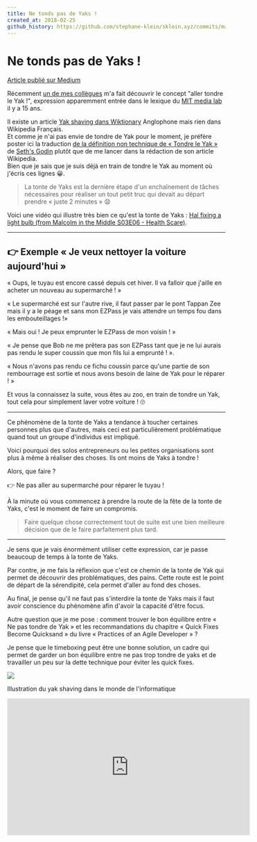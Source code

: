 ```yaml
---
title: Ne tonds pas de Yaks !
created_at: 2018-02-25
github_history: https://github.com/stephane-klein/sklein.xyz/commits/main/contents/fr/garden/003-ne-tonds-pas-de-yaks.md
---
```


# Ne tonds pas de Yaks !

[Article publié sur Medium](https://medium.com/@stephane_klein/ne-tonds-pas-de-yak-bcb2531f8c7d)

Récemment [un de mes collègues](https://twitter.com/AfricanZoe) m'a fait
découvrir le concept "aller tondre le Yak !", expression apparemment entrée dans le lexique du [MIT media lab](http://projects.csail.mit.edu/gsb/old-archive/gsb-archive/gsb2000-02-11.html) il y a 15 ans.

Il existe un article [Yak shaving dans Wiktionary](https://en.wiktionary.org/wiki/yak_shaving) Anglophone mais rien dans Wikipedia Français.<br />
Et comme je n'ai pas envie de tondre de Yak pour le moment, je préfère poster ici la traduction [de la définition non technique de « Tondre le Yak »](https://seths.blog/2005/03/dont_shave_that/) de [Seth's Godin](https://fr.wikipedia.org/wiki/Seth_Godin) plutôt que de me lancer dans la rédaction de son article Wikipedia.<br />
Bien que je sais que je suis déjà en train de tondre le Yak au moment où j'écris ces lignes 😀.

> La tonte de Yaks est la dernière étape d'un enchaînement de tâches nécessaires pour réaliser un tout petit truc qui devait au départ prendre « juste 2 minutes » 😧

Voici une vidéo qui illustre très bien ce qu'est la tonte de Yaks : [Hal fixing a light bulb (from Malcolm in the Middle S03E06 - Health Scare)](https://youtu.be/AbSehcT19u0).

---

## 👉 Exemple « Je veux nettoyer la voiture aujourd'hui »

« Oups, le tuyau est encore cassé depuis cet hiver. Il va falloir que j'aille en acheter un nouveau au supermarché ! »

« Le supermarché est sur l'autre rive, il faut passer par le pont Tappan Zee mais il y a le péage et sans mon EZPass je vais attendre un temps fou dans les embouteillages !»

« Mais oui ! Je peux emprunter le EZPass de mon voisin ! »

« Je pense que Bob ne me prêtera pas son EZPass tant que je ne lui aurais pas rendu le super coussin que mon fils lui a emprunté ! ».

« Nous n'avons pas rendu ce fichu coussin parce qu'une partie de son rembourrage est sortie et nous avons besoin de laine de Yak pour le réparer ! »

Et vous la connaissez la suite, vous êtes au zoo, en train de tondre un Yak, tout cela pour simplement laver votre voiture ! 🙄

---

Ce phénomène de la tonte de Yaks a tendance à toucher certaines personnes plus que d'autres, mais ceci est particulièrement problématique quand tout un groupe d'individus est impliqué.

Voici pourquoi des solos entrepreneurs ou les petites organisations sont plus à même à réaliser des choses. Ils ont moins de Yaks à tondre !

Alors, que faire ?

👉 Ne pas aller au supermarché pour réparer le tuyau !

À la minute où vous commencez à prendre la route de la fête de la tonte de Yaks, c'est le moment de faire un compromis.

> Faire quelque chose correctement tout de suite est une bien meilleure décision que de le faire parfaitement plus tard.

---

Je sens que je vais énormément utiliser cette expression, car je passe beaucoup de temps à la tonte de Yaks.

Par contre, je me fais la réflexion que c'est ce chemin de la tonte de Yak qui permet de découvrir des problématiques, des pains. Cette route est le point de départ de la sérendipité, cela permet d'aller au fond des choses.

Au final, je pense qu'il ne faut pas s'interdire la tonte de Yaks mais il faut avoir conscience du phénomène afin d'avoir la capacité d'être focus.

Autre question que je me pose : comment trouver le bon équilibre entre « Ne pas tondre de Yak » et les recommandations du chapitre « Quick Fixes Become Quicksand » du livre « Practices of an Agile Developer » ?

Je pense que le timeboxing peut être une bonne solution, un cadre qui permet de garder un bon équilibre entre ne pas trop tondre de yaks et de travailler un peu sur la dette technique pour éviter les quick fixes.

![](https://cdn-images-1.medium.com/max/1600/1*QQgOA3gDghj578EpIQ_UJw.jpeg)

Illustration du yak shaving dans le monde de l'informatique

<iframe
  width="560"
  height="315"
  src="https://www.youtube.com/embed/AbSehcT19u0"
  title="YouTube video player"
  frameborder="0"
  allow="accelerometer; autoplay; clipboard-write; encrypted-media; gyroscope; picture-in-picture; web-share"
  allowfullscreen></iframe>
